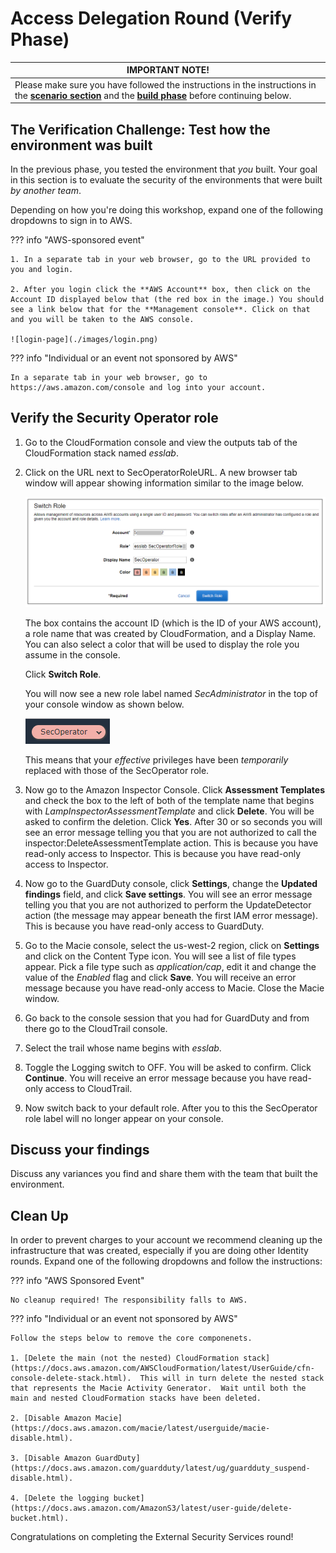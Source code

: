 # Access Delegation Round (Verify Phase)

| IMPORTANT NOTE!  |
|---|
| Please make sure you have followed the instructions in the instructions in the **[scenario section](./index.md)** and the **[build phase](./build.md)** before continuing below. |

## The Verification Challenge:  Test how the environment was built

In the previous phase, you tested the environment that *you* built.
Your goal in this section is to evaluate the security of the environments that were built *by another team*.

Depending on how you're doing this workshop, expand one of the following dropdowns to sign in to AWS.

??? info "AWS-sponsored event"

    1. In a separate tab in your web browser, go to the URL provided to you and login. 

    2. After you login click the **AWS Account** box, then click on the Account ID displayed below that (the red box in the image.) You should see a link below that for the **Management console**. Click on that and you will be taken to the AWS console. 

    ![login-page](./images/login.png)

??? info "Individual or an event not sponsored by AWS"

    In a separate tab in your web browser, go to https://aws.amazon.com/console and log into your account.


## Verify the Security Operator role

1. Go to the CloudFormation console and view the outputs tab of the CloudFormation stack named *esslab*.

2. Click on the URL next to SecOperatorRoleURL.
A new browser tab window will appear showing information similar to the image below.

    ![SecOperatorRole](./images/IamEssSwitchSecOperRole.png)

    The box contains the account ID (which is the ID of your AWS account), a role name that was created by CloudFormation, and a Display Name.
You can also select a color that will be used to display the role you assume in the console.

    Click **Switch Role**.

    You will now see a new role label named *SecAdministrator* in the top of your console window as shown below.

    ![SecOperatorLabel](./images/IamEssSwitchSecOperRolePost.png)

    This means that your *effective* privileges have been *temporarily*  replaced with those of the SecOperator role.

3. Now go to the Amazon Inspector Console.  Click **Assessment Templates** and check the box to the left of both of the template name that begins with *LampInspectorAssessmentTemplate* and click **Delete**.  You will be asked to confirm the deletion.  Click **Yes**.  After 30 or so seconds you will see an error message telling you that you are not authorized to call the inspector:DeleteAssessmentTemplate action.  This is because you have read-only access to Inspector.
This is because you have read-only access to Inspector.

4. Now go to the GuardDuty console, click **Settings**, change the **Updated findings** field, and click **Save settings**.  You will see an error message telling you that you are not authorized to perform the UpdateDetector action (the message may appear beneath the first IAM error message).  This is because you have read-only access to GuardDuty.

5.  Go to the Macie console, select the us-west-2 region, click on **Settings** and click on the Content Type icon.
You will see a list of file types appear.
Pick a file type such as *application/cap*, edit it and change the value of the *Enabled* flag and click **Save**.
You will receive an error message because you have read-only access to Macie.
Close the Macie window.

6.  Go back to the console session that you had for GuardDuty and from there go to the CloudTrail console.

7.  Select the trail whose name begins with *esslab*.

8. Toggle the Logging switch to OFF.  You will be asked to confirm.  Click **Continue**.  You will receive an error message because you have read-only access to CloudTrail.

9. Now switch back to your default role.  After you to this the SecOperator role label will no longer appear on your console.

## Discuss your findings

Discuss any variances you find and share them with the team that built the environment.

## Clean Up

In order to prevent charges to your account we recommend cleaning up the infrastructure that was created, especially if you are doing other Identity rounds. Expand one of the following dropdowns and follow the instructions:

??? info "AWS Sponsored Event"

    No cleanup required! The responsibility falls to AWS.

??? info "Individual or an event not sponsored by AWS"

    Follow the steps below to remove the core componenets.

    1. [Delete the main (not the nested) CloudFormation stack](https://docs.aws.amazon.com/AWSCloudFormation/latest/UserGuide/cfn-console-delete-stack.html).  This will in turn delete the nested stack that represents the Macie Activity Generator.  Wait until both the main and nested CloudFormation stacks have been deleted.

    2. [Disable Amazon Macie](https://docs.aws.amazon.com/macie/latest/userguide/macie-disable.html).

    3. [Disable Amazon GuardDuty](https://docs.aws.amazon.com/guardduty/latest/ug/guardduty_suspend-disable.html).

    4. [Delete the logging bucket](https://docs.aws.amazon.com/AmazonS3/latest/user-guide/delete-bucket.html).

Congratulations on completing the External Security Services round!
